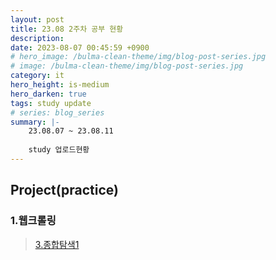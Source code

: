 ```yaml
---
layout: post
title: 23.08 2주차 공부 현황
description: 
date: 2023-08-07 00:45:59 +0900
# hero_image: /bulma-clean-theme/img/blog-post-series.jpg
# image: /bulma-clean-theme/img/blog-post-series.jpg
category: it
hero_height: is-medium
hero_darken: true
tags: study update
# series: blog_series
summary: |-
    23.08.07 ~ 23.08.11
    
    study 업로드현황
---
```

## Project(practice)

### 1.웹크롤링
> [3.종합탐색1](/project_practice/crawling/3_종합탐색1) 


